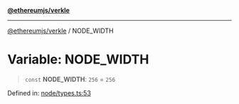 [**@ethereumjs/verkle**](../README.md)

***

[@ethereumjs/verkle](../README.md) / NODE\_WIDTH

# Variable: NODE\_WIDTH

> `const` **NODE\_WIDTH**: `256` = `256`

Defined in: [node/types.ts:53](https://github.com/Dargon789/ethereumjs-monorepo/blob/master/packages/verkle/src/node/types.ts#L53)
